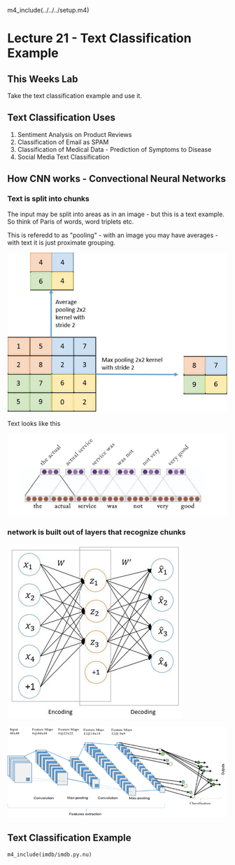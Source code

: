 m4_include(../../../setup.m4)

# Lecture 21 - Text Classification Example

## This Weeks Lab

Take the text classification example and use it.

## Text Classification Uses

1. Sentiment Analysis on Product Reviews
2. Classification of Email as SPAM
3. Classification of Medical Data - Prediction of Symptoms to Disease
4. Social Media Text Classification



## How CNN works - Convectional Neural Networks

### Text is split into chunks  

The input may be split into areas as in an image - but this is a text example.
So think of Paris of words, word triplets etc.

This is referedd to as "pooling" - with an image you may have averages -
with text it is just proximate grouping.

![Average-and-max-pooling-operations_W640.jpg](Average-and-max-pooling-operations_W640.jpg)

Text looks like this

![text-down-sample.png](text-down-sample.png)

### network is built out of layers that recognize chunks

![Diagram-for-Auto-encoder-The-encoder-and-decoder-transition-can-be-represented-with_W640.jpg](Diagram-for-Auto-encoder-The-encoder-and-decoder-transition-can-be-represented-with_W640.jpg)

![The-overall-architecture-of-the-Convolutional-Neural-Network-CNN-includes-an-input.png](The-overall-architecture-of-the-Convolutional-Neural-Network-CNN-includes-an-input.png)


## Text Classification Example

```
m4_include(imdb/imdb.py.nu)
```

